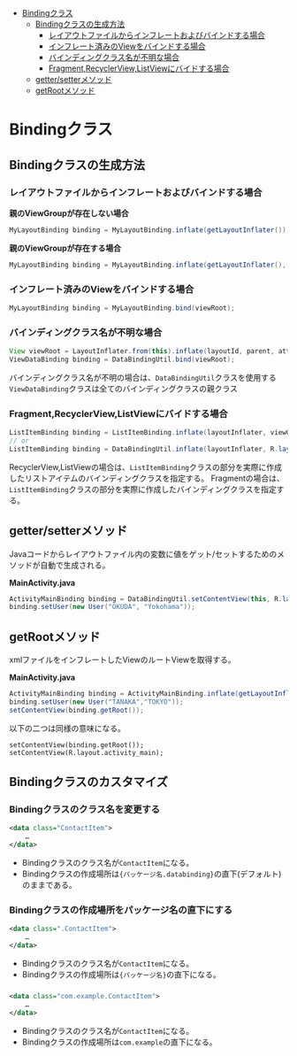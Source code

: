 <!-- TOC depthFrom:1 depthTo:6 withLinks:1 updateOnSave:1 orderedList:0 -->

- [Bindingクラス](#bindingクラス)
	- [Bindingクラスの生成方法](#bindingクラスの生成方法)
		- [レイアウトファイルからインフレートおよびバインドする場合](#レイアウトファイルからインフレートおよびバインドする場合)
		- [インフレート済みのViewをバインドする場合](#インフレート済みのviewをバインドする場合)
		- [バインディングクラス名が不明な場合](#バインディングクラス名が不明な場合)
		- [Fragment,RecyclerView,ListViewにバイドする場合](#fragmentrecyclerviewlistviewにバイドする場合)
	- [getter/setterメソッド](#gettersetterメソッド)
	- [getRootメソッド](#getrootメソッド)

<!-- /TOC -->

# Bindingクラス

## Bindingクラスの生成方法

### レイアウトファイルからインフレートおよびバインドする場合

**親のViewGroupが存在しない場合**

```java
MyLayoutBinding binding = MyLayoutBinding.inflate(getLayoutInflater());
```

**親のViewGroupが存在する場合**

```java
MyLayoutBinding binding = MyLayoutBinding.inflate(getLayoutInflater(), viewGroup, false);
```

### インフレート済みのViewをバインドする場合

```java
MyLayoutBinding binding = MyLayoutBinding.bind(viewRoot);
```


### バインディングクラス名が不明な場合

```java
View viewRoot = LayoutInflater.from(this).inflate(layoutId, parent, attachToParent);
ViewDataBinding binding = DataBindingUtil.bind(viewRoot);
```

バインディングクラス名が不明の場合は、`DataBindingUtil`クラスを使用する
`ViewDataBinding`クラスは全てのバインディングクラスの親クラス


### Fragment,RecyclerView,ListViewにバイドする場合

```java
ListItemBinding binding = ListItemBinding.inflate(layoutInflater, viewGroup, false);
// or
ListItemBinding binding = DataBindingUtil.inflate(layoutInflater, R.layout.list_item, viewGroup, false);
```

RecyclerView,ListViewの場合は、`ListItemBinding`クラスの部分を実際に作成したリストアイテムのバインディングクラスを指定する。
Fragmentの場合は、`ListItemBinding`クラスの部分を実際に作成したバインディングクラスを指定する。


## getter/setterメソッド

Javaコードからレイアウトファイル内の変数に値をゲット/セットするためのメソッドが自動で生成される。

**MainActivity.java**

```Java
ActivityMainBinding binding = DataBindingUtil.setContentView(this, R.layout.activity_main);
binding.setUser(new User("OKUDA", "Yokohama"));
```


## getRootメソッド

xmlファイルをインフレートしたViewのルートViewを取得する。

**MainActivity.java**

```Java
ActivityMainBinding binding = ActivityMainBinding.inflate(getLayoutInflater());
binding.setUser(new User("TANAKA","TOKYO"));
setContentView(binding.getRoot());
```

以下の二つは同様の意味になる。

`setContentView(binding.getRoot());`
`setContentView(R.layout.activity_main);`


## Bindingクラスのカスタマイズ

### Bindingクラスのクラス名を変更する

```xml
<data class="ContactItem">
    …
</data>
```

- Bindingクラスのクラス名が`ContactItem`になる。
- Bindingクラスの作成場所は`{パッケージ名.databinding}`の直下(デフォルト)のままである。

### Bindingクラスの作成場所をパッケージ名の直下にする

```xml
<data class=".ContactItem">
    …
</data>
```

- Bindingクラスのクラス名が`ContactItem`になる。
- Bindingクラスの作成場所は`{パッケージ名}`の直下になる。

###

```xml
<data class="com.example.ContactItem">
    …
</data>
```

- Bindingクラスのクラス名が`ContactItem`になる。
- Bindingクラスの作成場所は`com.example`の直下になる。


